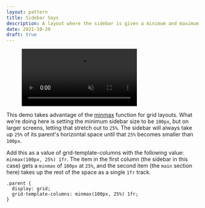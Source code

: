 ```yaml
---
layout: pattern
title: Sidebar Says
description: A layout where the sidebar is given a minimum and maximum safe area size, and the rest of the content fills the available space.
date: 2021-10-20
draft: true
---
```


<figure class='w-figure'>
  <video controls autoplay loop muted playsinline class='w-screenshot'>
    <source src='https://storage.googleapis.com/web-dev-assets/one-line-layouts/03-sidebar-says.mp4'>
  </video>
</figure>

This demo takes advantage of the [minmax](https://developer.mozilla.org/en-US/docs/Web/CSS/minmax) function for grid layouts. What we're doing here is setting the minimum sidebar size to be `100px`, but on larger screens, letting that stretch out to `25%`. The sidebar will always take up `25%` of its parent's horizontal space until that `25%` becomes smaller than `100px`.

Add this as a value of grid-template-columns with the following value:
`minmax(100px, 25%) 1fr`. The item in the first column (the sidebar in this case) gets a `minmax` of `100px` at `25%`, and the second item (the `main` section here) takes up the rest of the space as a single `1fr` track.

```css/2
.parent {
  display: grid;
  grid-template-columns: minmax(100px, 25%) 1fr;
}
```